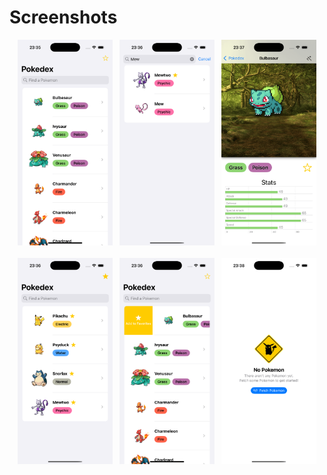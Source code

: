# Screenshots

<p align="center">
  <img src="Screenshots/main.png" alt="search" style="width: 30%;">
  &nbsp;
  <img src="Screenshots/search.png" alt="followers" style="width: 30%;">
  &nbsp;
  <img src="Screenshots/detail.png" alt="alert" style="width: 30%;">
<br><br>
  <img src="Screenshots/favorites.png" alt="info" style="width: 30%;">
  &nbsp;
  <img src="Screenshots/addToFavorites.png" alt="page" style="width: 30%;">
  &nbsp;
  <img src="Screenshots/noPokemon.png" alt="favorites" style="width: 30%;">
</p>